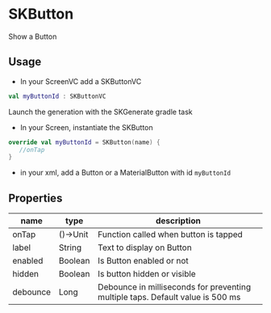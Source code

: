 # SKButton

Show a Button

## Usage

* In your ScreenVC add a SKButtonVC

```kotlin    
val myButtonId : SKButtonVC  
 ``` 

Launch the generation with the SKGenerate gradle task


* In your Screen, instantiate the SKButton

 ```kotlin  
override val myButtonId = SKButton(name) {  
    //onTap 
 }  
```

* in your xml, add a Button or a MaterialButton with id `myButtonId`
## Properties

| name | type | description |  
|--|--|--|  
| onTap | ()->Unit | Function called when button is tapped |  
| label | String | Text to display on Button |  
| enabled | Boolean | Is Button enabled or not |  
| hidden | Boolean | Is button hidden or visible |  
| debounce | Long | Debounce in milliseconds for preventing multiple taps. Default value is 500 ms  |